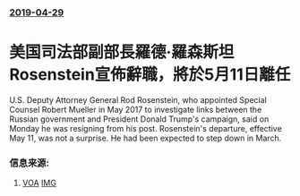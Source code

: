 ### [2019-04-29](/news/2019/04/29/index.md)

##### 
# 美国司法部副部長羅德·羅森斯坦 Rosenstein宣佈辭職，將於5月11日離任 

U.S. Deputy Attorney General Rod Rosenstein, who appointed Special Counsel Robert Mueller in May 2017 to investigate links between the Russian government and President Donald Trump's campaign, said on Monday he was resigning from his post. Rosenstein's departure, effective May 11, was not a surprise. He had been expected to step down in March.


### 信息来源:

1. [VOA](https://www.voanews.com/a/us-deputy-attorney-general-rosenstein-submits-resignation/4896527.html) [IMG](https://media.voltron.voanews.com/Drupal/01live-166/2019-06/262772F9-3C21-4344-ACE6-4F5EC0D15335.jpg)
